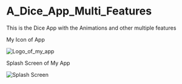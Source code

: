 # A_Dice_App_Multi_Features
 This is the Dice App with the Animations and other multiple features

My Icon of App

![Logo_of_my_app](https://user-images.githubusercontent.com/74393555/101244165-a0250e00-3726-11eb-9354-792d1bf4d10d.png)

Splash Screen of My App

![Splash Screen](https://user-images.githubusercontent.com/74393555/101244191-c5b21780-3726-11eb-876e-af5f50982bcf.png)
